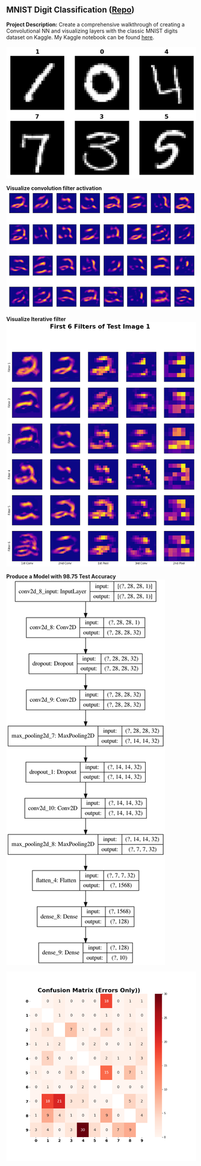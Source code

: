 ## MNIST Digit Classification ([Repo](https://github.com/JamesDargan/MNIST))

**Project Description:**
Create a comprehensive walkthrough of creating a Convolutional NN and visualizing layers with the classic MNIST digits dataset on Kaggle. My Kaggle notebook can be found [here](https://www.kaggle.com/jamesd5/cnn-walkthrough).
<br><br>
<img src="assets/raw_digits.png?raw=true"/>

**Visualize convolution filter activation**
<img src="assets/conv_l1_2.png?raw=true"/>

**Visualize Iterative filter**
<img src="assets/layers_sequence_2.png?raw=true"/>

**Produce a Model with 98.75 Test Accuracy**
<img src="assets/full_model.png?raw=true"/>

<img src="assets/error_matrix.png?raw=true"/>
